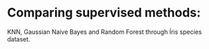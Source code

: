 # Comparing supervised methods:
KNN, Gaussian Naive Bayes and Random Forest through Íris species dataset. 
